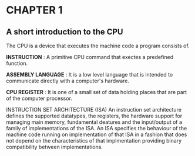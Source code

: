 # CHAPTER 1
## A short introduction to the CPU
The CPU is a device that executes the machine code a program consists of.

**INSTRUCTION** :   A primitive CPU command that exectes a predefined function.

**ASSEMBLY LANGUAGE**   :   It is a low level language that is intended to communicate directly with a computer's hardware.

**CPU REGISTER**    :   It is one of a small set of data holding places that are part of the computer processor.

INSTRUCTION SET ARCHITECTURE (ISA)
An instruction set architecture defines the supported datatypes, the registers, the hardware support for managing main memory, fundamental deatures and the input/output of a family of implementations of the ISA. An ISA specifies the behaviour of the machine code running on implementation of that ISA in a fashion that does not depend on the characteristics of that implmentation providing binary compatibility between implementations.
